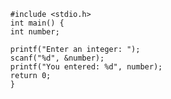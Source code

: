       #include <stdio.h>
      int main() {   
      int number;

      printf("Enter an integer: ");  
      scanf("%d", &number);
      printf("You entered: %d", number);
      return 0;
      }
